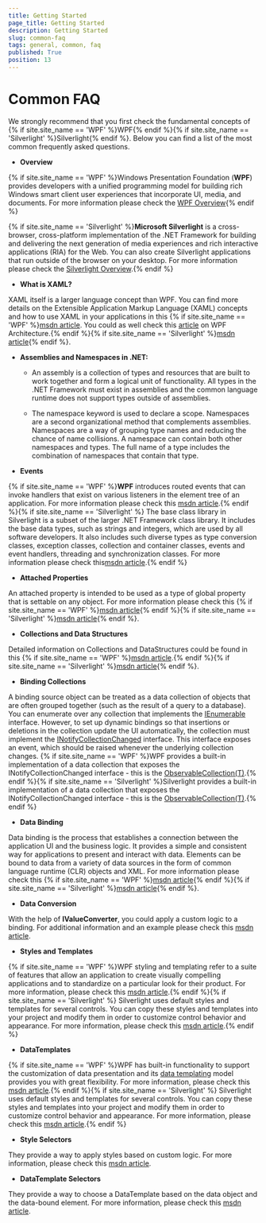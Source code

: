 ```yaml
---
title: Getting Started
page_title: Getting Started
description: Getting Started
slug: common-faq
tags: general, common, faq
published: True
position: 13
---
```


# Common FAQ

We strongly recommend that you first check the fundamental concepts of {% if site.site_name == 'WPF' %}WPF{% endif %}{% if site.site_name == 'Silverlight' %}Silverlight{% endif %}. Below you can find a list of the most common frequently asked questions.

* __Overview__

{% if site.site_name == 'WPF' %}Windows Presentation Foundation (__WPF__) provides developers with a unified programming model for building rich Windows smart client user experiences that incorporate UI, media, and documents. For more information please check the [WPF Overview](http://msdn.microsoft.com/en-us/library/ms754130.aspx){% endif %}

{% if site.site_name == 'Silverlight' %}__Microsoft Silverlight__ is a cross-browser, cross-platform implementation of the .NET Framework for building and delivering the next generation of media experiences and rich interactive applications (RIA) for the Web. You can also create Silverlight applications that run outside of the browser on your desktop. For more information please check the [Silverlight Overview](http://msdn.microsoft.com/en-us/library/bb404700(VS.95).aspx).{% endif %}

* __What is XAML?__

XAML itself is a larger language concept than WPF. You can find more details on the Extensible Application Markup Language (XAML) concepts and how to use XAML in your applications in this {% if site.site_name == 'WPF' %}[msdn article](http://msdn.microsoft.com/en-us/library/ms752059.aspx). You could as well check this [article](http://msdn.microsoft.com/en-us/library/ms750441.aspx) on WPF Architecture.{% endif %}{% if site.site_name == 'Silverlight' %}[msdn article](http://msdn.microsoft.com/en-us/library/cc189054(VS.95).aspx){% endif %}.
            
* __Assemblies and Namespaces in .NET:__

	* An assembly is a collection of types and resources that are built to work together and form a logical unit of functionality. All types in the .NET Framework must exist in assemblies and the common language runtime does not support types outside of assemblies.

	* The namespace keyword is used to declare a scope. Namespaces are a second organizational method that complements assemblies. Namespaces are a way of grouping type names and reducing the chance of name collisions. A namespace can contain both other namespaces and types. The full name of a type includes the combination of namespaces that contain that type.
            
* __Events__

{% if site.site_name == 'WPF' %}__WPF__ introduces routed events that can invoke handlers that exist on various listeners in the element tree of an application. For more information please check this [msdn article](http://msdn.microsoft.com/en-us/library/ms753115.aspx).{% endif %}{% if site.site_name == 'Silverlight' %} The base class library in Silverlight is a subset of the larger .NET Framework class library. It includes the base data types, such as strings and integers, which are used by all software developers. It also includes such diverse types as type conversion classes, exception classes, collection and container classes, events and event handlers, threading and synchronization classes. For more information please check this[msdn article](http://msdn.microsoft.com/en-us/library/cc221412(VS.95).aspx).{% endif %}

* __Attached Properties__

An attached property is intended to be used as a type of global property that is settable on any object. For more information please check this {% if site.site_name == 'WPF' %}[msdn article](http://msdn.microsoft.com/en-us/library/ms749011.aspx){% endif %}{% if site.site_name == 'Silverlight' %}[msdn article](http://msdn.microsoft.com/en-us/library/cc265152(v=vs.95).aspx){% endif %}.
            
* __Collections and Data Structures__

Detailed information on Collections and DataStructures could be found in this {% if site.site_name == 'WPF' %}[msdn article](http://msdn.microsoft.com/en-us/library/ms753115.aspx).{% endif %}{% if site.site_name == 'Silverlight' %}[msdn article](http://msdn.microsoft.com/en-us/library/7y3x785f(v=vs.95).aspx){% endif %}.
            
* __Binding Collections__

A binding source object can be treated as a data collection of objects that are often grouped together (such as the result of a query to a database). You can enumerate over any collection that implements the [IEnumerable](http://msdn.microsoft.com/en-us/library/system.collections.ienumerable.aspx) interface. However, to set up dynamic bindings so that insertions or deletions in the collection update the UI automatically, the collection must implement the [INotifyCollectionChanged](http://msdn.microsoft.com/en-us/library/system.collections.specialized.inotifycollectionchanged.aspx) interface. This interface exposes an event, which should be raised whenever the underlying collection changes. {% if site.site_name == 'WPF' %}WPF provides a built-in implementation of a data collection that exposes the INotifyCollectionChanged interface - this is the              [ObservableCollection(T)](http://msdn.microsoft.com/en-us/library/ms668604.aspx).{% endif %}{% if site.site_name == 'Silverlight' %}Silverlight provides a built-in implementation of a data collection that exposes the INotifyCollectionChanged interface - this is the [ObservableCollection(T)](http://msdn.microsoft.com/en-us/library/ms668604(v=vs.95).aspx).{% endif %}

* __Data Binding__

Data binding is the process that establishes a connection between the application UI and the business logic. It provides a simple and consistent way for applications to present and interact with data. Elements can be bound to data from a variety of data sources in the form of common language runtime (CLR) objects and XML. For more information please check this {% if site.site_name == 'WPF' %}[msdn article](http://msdn.microsoft.com/en-us/library/ms750612.aspx){% endif %}{% if site.site_name == 'Silverlight' %}[msdn article](http://msdn.microsoft.com/en-us/library/cc278072(v=vs.95).aspx){% endif %}.
            
* __Data Conversion__

With the help of __IValueConverter__, you could apply a custom logic to a binding. For additional information and an example please check this [msdn article](http://msdn.microsoft.com/en-us/library/system.windows.data.ivalueconverter.aspx).
            
* __Styles and Templates__

{% if site.site_name == 'WPF' %}WPF styling and templating refer to a suite of features that allow an application to create visually compelling applications and to standardize on a particular look for their product. For more information, please check this [msdn article](http://msdn.microsoft.com/en-us/library/bb613570.aspx).{% endif %}{% if site.site_name == 'Silverlight' %} Silverlight uses default styles and templates for several controls. You can copy these styles and templates into your project and modify them in order to customize control behavior and appearance. For more information, please check this [msdn article](http://msdn.microsoft.com/en-us/library/cc278075(v=vs.95).aspx).{% endif %}

* __DataTemplates__

{% if site.site_name == 'WPF' %}WPF has built-in functionality to support the customization of data presentation and its [data templating](http://msdn.microsoft.com/en-us/library/system.windows.datatemplate.aspx) model provides you with great flexibility. For more information, please check this [msdn article](http://msdn.microsoft.com/en-us/library/ms742521.aspx).{% endif %}{% if site.site_name == 'Silverlight' %} Silverlight uses default styles and templates for several controls. You can copy these styles and templates into your project and modify them in order to customize control behavior and appearance. For more information, please check this [msdn article](http://msdn.microsoft.com/en-us/library/cc278075(v=vs.95).aspx).{% endif %}

* __Style Selectors__

They provide a way to apply styles based on custom logic. For more information, please check this [msdn article](http://msdn.microsoft.com/en-us/library/system.windows.controls.styleselector.aspx).
            
* __DataTemplate Selectors__

They provide a way to choose a DataTemplate based on the data object and the data-bound element. For more information, please check this [msdn article](http://msdn.microsoft.com/en-us/library/system.windows.controls.datatemplateselector.aspx).
            